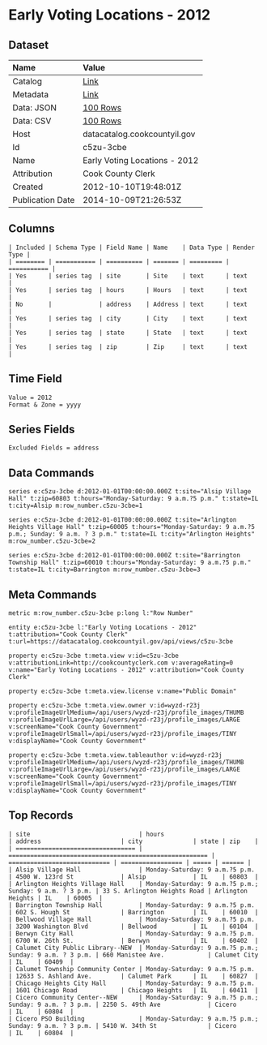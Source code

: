 # Early Voting Locations - 2012

## Dataset

| Name | Value |
| :--- | :---- |
| Catalog | [Link](https://catalog.data.gov/dataset/early-voting-locations-2012-1a758) |
| Metadata | [Link](https://datacatalog.cookcountyil.gov/api/views/c5zu-3cbe) |
| Data: JSON | [100 Rows](https://datacatalog.cookcountyil.gov/api/views/c5zu-3cbe/rows.json?max_rows=100) |
| Data: CSV | [100 Rows](https://datacatalog.cookcountyil.gov/api/views/c5zu-3cbe/rows.csv?max_rows=100) |
| Host | datacatalog.cookcountyil.gov |
| Id | c5zu-3cbe |
| Name | Early Voting Locations - 2012 |
| Attribution | Cook County Clerk |
| Created | 2012-10-10T19:48:01Z |
| Publication Date | 2014-10-09T21:26:53Z |

## Columns

```ls
| Included | Schema Type | Field Name | Name    | Data Type | Render Type |
| ======== | =========== | ========== | ======= | ========= | =========== |
| Yes      | series tag  | site       | Site    | text      | text        |
| Yes      | series tag  | hours      | Hours   | text      | text        |
| No       |             | address    | Address | text      | text        |
| Yes      | series tag  | city       | City    | text      | text        |
| Yes      | series tag  | state      | State   | text      | text        |
| Yes      | series tag  | zip        | Zip     | text      | text        |
```

## Time Field

```ls
Value = 2012
Format & Zone = yyyy
```

## Series Fields

```ls
Excluded Fields = address
```

## Data Commands

```ls
series e:c5zu-3cbe d:2012-01-01T00:00:00.000Z t:site="Alsip Village Hall" t:zip=60803 t:hours="Monday-Saturday: 9 a.m.?5 p.m." t:state=IL t:city=Alsip m:row_number.c5zu-3cbe=1

series e:c5zu-3cbe d:2012-01-01T00:00:00.000Z t:site="Arlington Heights Village Hall" t:zip=60005 t:hours="Monday-Saturday: 9 a.m.?5 p.m.; Sunday: 9 a.m. ? 3 p.m." t:state=IL t:city="Arlington Heights" m:row_number.c5zu-3cbe=2

series e:c5zu-3cbe d:2012-01-01T00:00:00.000Z t:site="Barrington Township Hall" t:zip=60010 t:hours="Monday-Saturday: 9 a.m.?5 p.m." t:state=IL t:city=Barrington m:row_number.c5zu-3cbe=3
```

## Meta Commands

```ls
metric m:row_number.c5zu-3cbe p:long l:"Row Number"

entity e:c5zu-3cbe l:"Early Voting Locations - 2012" t:attribution="Cook County Clerk" t:url=https://datacatalog.cookcountyil.gov/api/views/c5zu-3cbe

property e:c5zu-3cbe t:meta.view v:id=c5zu-3cbe v:attributionLink=http://cookcountyclerk.com v:averageRating=0 v:name="Early Voting Locations - 2012" v:attribution="Cook County Clerk"

property e:c5zu-3cbe t:meta.view.license v:name="Public Domain"

property e:c5zu-3cbe t:meta.view.owner v:id=wyzd-r23j v:profileImageUrlMedium=/api/users/wyzd-r23j/profile_images/THUMB v:profileImageUrlLarge=/api/users/wyzd-r23j/profile_images/LARGE v:screenName="Cook County Government" v:profileImageUrlSmall=/api/users/wyzd-r23j/profile_images/TINY v:displayName="Cook County Government"

property e:c5zu-3cbe t:meta.view.tableauthor v:id=wyzd-r23j v:profileImageUrlMedium=/api/users/wyzd-r23j/profile_images/THUMB v:profileImageUrlLarge=/api/users/wyzd-r23j/profile_images/LARGE v:screenName="Cook County Government" v:profileImageUrlSmall=/api/users/wyzd-r23j/profile_images/TINY v:displayName="Cook County Government"
```

## Top Records

```ls
| site                              | hours                                                   | address                      | city              | state | zip    | 
| ================================= | ======================================================= | ============================ | ================= | ===== | ====== | 
| Alsip Village Hall                | Monday-Saturday: 9 a.m.?5 p.m.                          | 4500 W. 123rd St             | Alsip             | IL    | 60803  | 
| Arlington Heights Village Hall    | Monday-Saturday: 9 a.m.?5 p.m.; Sunday: 9 a.m. ? 3 p.m. | 33 S. Arlington Heights Road | Arlington Heights | IL    | 60005  | 
| Barrington Township Hall          | Monday-Saturday: 9 a.m.?5 p.m.                          | 602 S. Hough St              | Barrington        | IL    | 60010  | 
| Bellwood Village Hall             | Monday-Saturday: 9 a.m.?5 p.m.                          | 3200 Washington Blvd         | Bellwood          | IL    | 60104  | 
| Berwyn City Hall                  | Monday-Saturday: 9 a.m.?5 p.m.                          | 6700 W. 26th St.             | Berwyn            | IL    | 60402  | 
| Calumet City Public Library--NEW  | Monday-Saturday: 9 a.m.?5 p.m.; Sunday: 9 a.m. ? 3 p.m. | 660 Manistee Ave.            | Calumet City      | IL    | 60409  | 
| Calumet Township Community Center | Monday-Saturday: 9 a.m.?5 p.m.                          | 12633 S. Ashland Ave.        | Calumet Park      | IL    | 60827  | 
| Chicago Heights City Hall         | Monday-Saturday: 9 a.m.?5 p.m.                          | 1601 Chicago Road            | Chicago Heights   | IL    | 60411  | 
| Cicero Community Center--NEW      | Monday-Saturday: 9 a.m.?5 p.m.; Sunday: 9 a.m. ? 3 p.m. | 2250 S. 49th Ave             | Cicero            | IL    | 60804  | 
| Cicero PSO Building               | Monday-Saturday: 9 a.m.?5 p.m.; Sunday: 9 a.m. ? 3 p.m. | 5410 W. 34th St              | Cicero            | IL    | 60804  | 
```